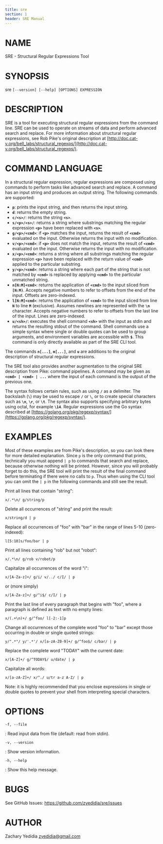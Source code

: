 ```yaml
---
title: sre
section: 1
header: SRE Manual
---
```


# NAME
  SRE - Structural Regular Expressions Tool

# SYNOPSIS
  sre `[--version] [--help] [OPTIONS] EXPRESSION`

# DESCRIPTION
  SRE is a tool for executing structural regular expressions from the command
  line. SRE can be used to operate on streams of data and perform advanced
  search and replace. For more information about structural regular
  expressions, see Rob Pike's original description at
  [http://doc.cat-v.org/bell_labs/structural_regexps/](http://doc.cat-v.org/bell_labs/structural_regexps/).

# COMMAND LANGUAGE

  In a structural regular expression, regular expressions are composed using
  commands to perform tasks like advanced search and replace. A command has an
  input string and produces an output string. The following commands are
  supported:

* **`p`**: prints the input string, and then returns the input string.
* **`d`**: returns the empty string.
* **`c/<s>/`**: returns the string **`<s>`**.
* **`s/<p>/<s>/`**: returns a string where substrings matching the regular
  expression **`<p>`** have been replaced with **`<s>`**.
* **`g/<p>/<cmd>`**: if **`<p>`** matches the input, returns the result of
  **`<cmd>`** evaluated on the input. Otherwise returns the input with no
  modification.
* **`v/<p>/<cmd>`**: if **`<p>`** does not match the input, returns the result
  of **`<cmd>`** evaluated on the input. Otherwise returns the input with no
  modification.
* **`x/<p>/<cmd>`**: returns a string where all substrings matching the
  regular expression **`<p>`** have been replaced with the return value of
  **`<cmd>`** applied to the particular substring.
* **`y/<p>/<cmd>`**: returns a string where each part of the string that is
  not matched by **`<cmd>`** is replaced by applying **`<cmd>`** to the
  particular unmatched string.
* **`n[N:M]<cmd>`**: returns the application of **`<cmd>`** to the input sliced
  from **`[N:M)`**. Accepts negative numbers to refer to offsets from the end
  of the input. Offsets are zero-indexed.
* **`l[N:M]<cmd>`**: returns the application of **`<cmd>`** to the input sliced
  from line **`N`** to line **`M`** (exclusive).  Assumes newlines are
  represented with the **`\n`** character. Accepts negative numbers to refer to
  offsets from the last line of the input. Lines are zero-indexed.
* **`u/<sh>/`**: executes the shell command **`<sh>`** with the input as stdin
  and returns the resulting stdout of the command. Shell commands use a simple
  syntax where single or double quotes can be used to group arguments, and
  environment variables are accessible with **`$`**. This command is only
  directly available as part of the SRE CLI tool.

The commands **`n[...]`**, **`m[...]`**, and **`u`** are additions to the
original description of structural regular expressions.

The SRE tool also provides another augmentation to the original SRE description
from Pike: command pipelines. A command may be given as **`<cmd> | <cmd> | ...`**
where the input of each command is the output of the previous one.

The syntax follows certain rules, such as using **`/`** as a delimiter. The
backslash (**`\`**) may be used to escape **`/`** or **`\`**, or to create
special characters such as **`\n`**, **`\r`**, or **`\t`**. The syntax also
supports specifying arbitrary bytes using octal, for example **`\14`**. Regular
expressions use the Go syntax described at
[https://golang.org/pkg/regexp/syntax/](https://golang.org/pkg/regexp/syntax/).

# EXAMPLES

Most of these examples are from Pike's description, so you can look there for
more detailed explanation. Since `p` is the only command that prints,
technically you must append `| p` to commands that search and replace, because
otherwise nothing will be printed. However, since you will probably forget to
do this, the SRE tool will print the result of the final command before
terminating if there were no calls to `p`. Thus when using the CLI tool you can
omit the `| p` in the following commands and still see the result.

Print all lines that contain "string":

```
x/.*\n/ g/string/p
```

Delete all occurrences of "string" and print the result:

```
x/string/d | p
```

Replace all occurrences of "foo" with "bar" in the range of lines 5-10
(zero-indexed):

```
l[5:10]s/foo/bar | p
```

Print all lines containing "rob" but not "robot":

```
x/.*\n/ g/rob v/robot/p
```

Capitalize all occurrences of the word "i":

```
x/[A-Za-z]+/ g/i/ v/../ c/I/ | p
```

or (more simply)

```
x/[A-Za-z]+/ g/^i$/ c/I/ | p
```

Print the last line of every paragraph that begins with "foo", where a
paragraph is defined as text with no empty lines:

```
x/(.+\n)+/ g/^foo/ l[-2:-1]p
```

Change all occurrences of the complete word "foo" to "bar" except those
occurring in double or single quoted strings:

```
y/".*"/ y/'.*'/ x/[a-zA-Z0-9]+/ g/^foo$/ c/bar/ | p
```

Replace the complete word "TODAY" with the current date:

```
x/[A-Z]+/ g/^TODAY$/ u/date/ | p
```

Capitalize all words:

```
x/[a-zA-Z]+/ x/^./ u/tr a-z A-Z/ | p
```

Note: it is highly recommended that you enclose expressions in single or
double quotes to prevent your shell from interpreting special characters.

# OPTIONS
  `-f, --file`

:    Read input data from file (default: read from stdin).

  `-v, --version`

:    Show version information.

  `-h, --help`

:    Show this help message.


# BUGS

See GitHub Issues: <https://github.com/zyedidia/sre/issues>

# AUTHOR

Zachary Yedidia <zyedidia@gmail.com>
